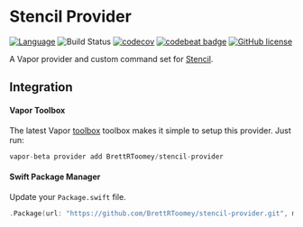# Stencil Provider
[![Language](https://img.shields.io/badge/Swift-3-brightgreen.svg)](http://swift.org) ![Build Status](https://travis-ci.org/BrettRToomey/Jobs.svg?branch=master)
[![codecov](https://codecov.io/gh/BrettRToomey/Jobs/branch/master/graph/badge.svg)](https://codecov.io/gh/BrettRToomey/Jobs)
[![codebeat badge](https://codebeat.co/badges/1a9e0ad5-33d5-4bbc-a229-1691250f69d3)](https://codebeat.co/projects/github-com-brettrtoomey-jobs)
[![GitHub license](https://img.shields.io/badge/license-MIT-blue.svg)](https://raw.githubusercontent.com/BrettRToomey/Jobs/master/LICENSE.md)

A Vapor provider and custom command set for [Stencil](https://github.com/kylef/Stencil).

## Integration

#### Vapor Toolbox
The latest Vapor [toolbox](https://docs.vapor.codes/2.0/getting-started/toolbox/) toolbox makes it simple to setup this provider. Just run:
```swift
vapor-beta provider add BrettRToomey/stencil-provider
```

####  Swift Package Manager
Update your `Package.swift` file.
```swift
.Package(url: "https://github.com/BrettRToomey/stencil-provider.git", majorVersion: 0)
```